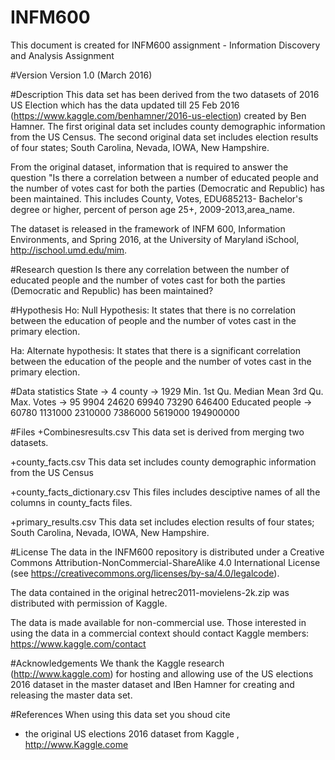 # INFM600
This document is created for INFM600 assignment - Information Discovery and Analysis Assignment

#Version
Version 1.0 (March 2016)

#Description
This data set has been derived from the two datasets of 2016 US Election which has the data updated till 25 Feb 2016 (https://www.kaggle.com/benhamner/2016-us-election) created by Ben Hamner. The first original data set includes county demographic information from the US Census. The second original data set includes election results of four states; South Carolina, Nevada, IOWA, New Hampshire.

From the original dataset, information that is required to answer the question "Is there a correlation between a number of educated people and the number of votes cast for both the parties (Democratic and Republic) has been maintained. This includes County, Votes, EDU685213- Bachelor's degree or higher, percent of person age 25+, 2009-2013,area_name. 

The dataset is released in the framework of INFM 600, Information Environments, and Spring 2016, at the University of Maryland iSchool, http://ischool.umd.edu/mim.

#Research question
Is there any correlation between the number of educated people and the number of votes cast for both the parties (Democratic and Republic) has been maintained?

#Hypothesis
Ho: Null Hypothesis: It states that there is no correlation between the education of people and the number of votes cast in the primary election.

Ha: Alternate hypothesis: It states that there is a significant correlation between the education of the people and the number of votes cast in the primary election.

#Data statistics
State -> 4
county ->  1929
                       Min.   1st Qu.   Median    Mean      3rd Qu.    Max. 
Votes  ->              95    9904      24620      69940     73290    646400
Educated people  ->  60780   1131000   2310000   7386000    5619000 194900000

#Files
+Combinesresults.csv
 This data set is derived from merging two datasets.

+county_facts.csv
 This data set includes county demographic information from the US Census

+county_facts_dictionary.csv
 This files includes desciptive names of all the columns in county_facts files.

+primary_results.csv
 This data set includes election results of four states; South Carolina, Nevada, IOWA, New Hampshire.

#License
The data in the INFM600 repository is distributed under a Creative Commons 
Attribution-NonCommercial-ShareAlike 4.0 International License (see 
https://creativecommons.org/licenses/by-sa/4.0/legalcode).

The data contained in the original hetrec2011-movielens-2k.zip was distributed with 
permission of Kaggle.

The data is made available for non-commercial use. Those interested in using the data 
in a commercial context should contact Kaggle members: 
https://www.kaggle.com/contact

#Acknowledgements
We thank the Kaggle research  (http://www.kaggle.com) for hosting and allowing use of the US elections 2016 dataset in the master dataset and IBen Hamner for creating and releasing the master data set.

#References
When using this data set you shoud cite
 - the original US elections 2016 dataset from Kaggle , http://www.Kaggle.come






